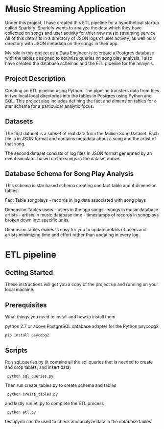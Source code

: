 # Music Streaming Application

Under this project, I have created this ETL pipeline for a hypothetical startup called Sparkify. Sparkify wants to analyze the data which they have collected on songs and user activity for thier new music streaming service. All of this data sits in a directory of JSON logs of user activity, as well as a directory with JSON metadata on the songs in their app.

My role in this project as a Data Engineer is to create a Postgres database with the tables designed to optimize queries on song play analysis. I also have created the database schemas and the ETL pipeline for the analysis. 

## Project Description

Creating an ETL pipeline using Python. The pipeline transfers data from files in two local local directories into the tables in Postgres using Python and SQL. This project also includes defining the fact and dimension tables for a star schema for a particulcar analytic focus.

## Datasets

The first dataset is a subset of real data from the Million Song Dataset. Each file is in JSON format and contains metadata about a song and the artist of that song.

The second dataset consists of log files in JSON format generated by an event simulator based on the songs in the dataset above.

## Database Schema for Song Play Analysis

This schema is star based schema creating one fact table and 4 dimension tables. 

Fact Table
songplays - records in log data associated with song plays

Dimension Tables
users - users in the app
songs - songs in music database
artists - artists in music database
time - timestamps of records in songplays broken down into specific units

Dimension tables makes is easy for you to update details of users and artists minimizing time and effort rather than updating in every log.

# ETL pipeline

## Getting Started

These instructions will get you a copy of the project up and running on your local machine.

## Prerequisites

What things you need to install and how to install them

python 2.7 or above
PostgreSQL database adapter for the Python psycopg2
<p><code>pip install psycopg2</code></p>

## Scripts

Run sql_queries.py (it contains all the sql queries that is needed to create and drop tables, and insert data)
<p><code> python sql_queries.py </code></p>
  
Then run create_tables.py to create schema and tables
<p><code> python create_tables.py </code></p>

and lastly run etl.py to complete the ETL process
<p><code> python etl.py </code></p>

test.ipynb can be used to check and analyze data in the database tables.
